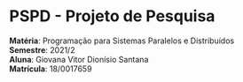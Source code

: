 # PSPD - Projeto de Pesquisa
**Matéria**: Programação para Sistemas Paralelos e Distribuídos  
**Semestre**: 2021/2  
**Aluna**: Giovana Vitor Dionísio Santana  
**Matrícula**: 18/0017659
